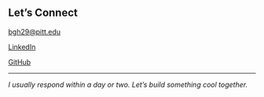 <div class="contact-page">

## Let’s Connect

<p><i class="fa-solid fa-envelope"></i> <a href="mailto:bgh29@pitt.edu">bgh29@pitt.edu</a></p>
<p><i class="fa-brands fa-linkedin"></i> <a href="https://linkedin.com/in/hensonben">LinkedIn</a></p>
<p><i class="fa-brands fa-github"></i> <a href="https://github.com/hensonben">GitHub</a></p>

---

*I usually respond within a day or two. Let’s build something cool together.*
</div>
